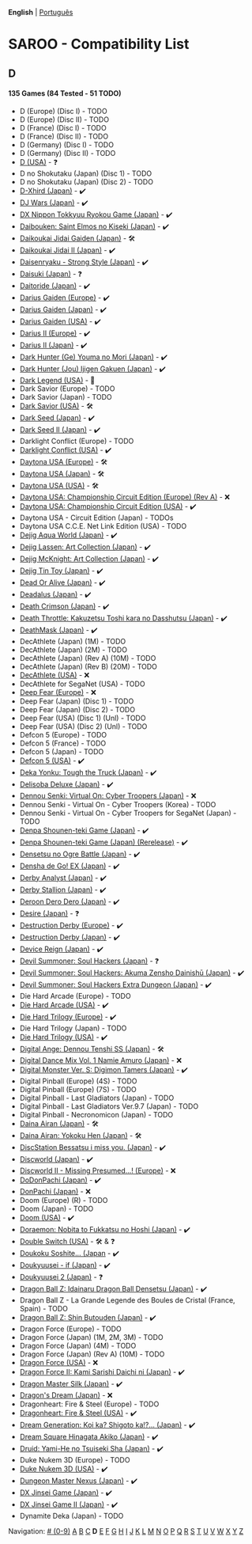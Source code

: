 **English** | [Português](../pt-br/D.md)

# SAROO - Compatibility List

## D

#### 135 Games (84 Tested - 51 TODO)

- D (Europe) (Disc I) - TODO
- D (Europe) (Disc II) - TODO
- D (France) (Disc I) - TODO
- D (France) (Disc II) - TODO
- D (Germany) (Disc I) - TODO
- D (Germany) (Disc II) - TODO
- [D (USA)](../../../Regions/Retails/USA/T-8106H/01/README.md) - :question:
- D no Shokutaku (Japan) (Disc 1) - TODO
- D no Shokutaku (Japan) (Disc 2) - TODO
- [D-Xhird (Japan)](../../../Regions/Retails/Japan/T-10307G/01/README.md) - :heavy_check_mark:
- [DJ Wars (Japan)](../../../Regions/Retails/Japan/T-18807G/01/README.md) - :heavy_check_mark:
- [DX Nippon Tokkyuu Ryokou Game (Japan)](../../../Regions/Retails/Japan/T-10306G/01/README.md) - :heavy_check_mark:
- [Daibouken: Saint Elmos no Kiseki (Japan)](../../../Regions/Retails/Japan/T-23101G/01/README.md) - :heavy_check_mark:
- [Daikoukai Jidai Gaiden (Japan)](../../../Regions/Retails/Japan/T-7657G/01/README.md) - :hammer_and_wrench:
- [Daikoukai Jidai II (Japan)](../../../Regions/Retails/Japan/T-7628G/01/README.md) - :heavy_check_mark:
- [Daisenryaku - Strong Style (Japan)](../../../Regions/Retails/Japan/T-21202G/01/README.md) - :heavy_check_mark:
- [Daisuki (Japan)](../../../Regions/Retails/Japan/T-18510G/01/README.md) - :question:
- [Daitoride (Japan)](../../../Regions/Retails/Japan/T-29201G/01/README.md) - :heavy_check_mark:
- [Darius Gaiden (Europe)](../../../Regions/Retails/Europe/T-8123H-50/01/README.md) - :heavy_check_mark:
- [Darius Gaiden (Japan)](../../../Regions/Retails/Japan/T-1102G/01/README.md) - :heavy_check_mark:
- [Darius Gaiden (USA)](../../../Regions/Retails/USA/T-8123H/01/README.md) - :heavy_check_mark:
- [Darius II (Europe)](../../../Regions/Retails/Europe/MK-81085/01/README.md) - :heavy_check_mark:
- [Darius II (Japan)](../../../Regions/Retails/Japan/T-1104G/01/README.md) - :heavy_check_mark:
- [Dark Hunter (Ge) Youma no Mori (Japan)](../../../Regions/Retails/Japan/T-7632G/01/README.md) - :heavy_check_mark:
- [Dark Hunter (Jou) Ijigen Gakuen (Japan)](../../../Regions/Retails/Japan/T-7631G/01/README.md) - :heavy_check_mark:
- [Dark Legend (USA)](../../../Regions/Retails/USA/T-1305H/README.md) - :100:
- Dark Savior (Europe) - TODO
- Dark Savior (Japan) - TODO
- [Dark Savior (USA)](../../../Regions/Retails/USA/MK-81304/01/README.md) - :hammer_and_wrench:
- [Dark Seed (Japan)](../../../Regions/Retails/Japan/T-18501G/01/README.md) - :heavy_check_mark:
- [Dark Seed II (Japan)](../../../Regions/Retails/Japan/T-36101G/01/README.md) - :heavy_check_mark:
- Darklight Conflict (Europe) - TODO
- [Darklight Conflict (USA)](../../../Regions/Retails/USA/T-5022H/01/README.md) - :heavy_check_mark:
- [Daytona USA (Europe)](../../../Regions/Retails/Europe/MK_8120050/01/README.md) - :hammer_and_wrench:
- [Daytona USA (Japan)](../../../Regions/Retails/Japan/GS-9013/01/README.md) - :hammer_and_wrench:
- [Daytona USA (USA)](../../../Regions/Retails/USA/MK-81200/01/README.md) - :hammer_and_wrench:
- [Daytona USA: Championship Circuit Edition (Europe) (Rev A)](../../../Regions/Retails/Europe/MK81213-50/01/README.md) - :x:
- [Daytona USA: Championship Circuit Edition (USA)](../../../Regions/Retails/USA/MK-81213/01/README.md) - :heavy_check_mark:
- Daytona USA - Circuit Edition (Japan) - TODOs
- Daytona USA C.C.E. Net Link Edition (USA) - TODO
- [Dejig Aqua World (Japan)](../../../Regions/Retails/Japan/T-30303G/01/README.md) - :heavy_check_mark:
- [Dejig Lassen: Art Collection (Japan)](../../../Regions/Retails/Japan/T-30304G/01/README.md) - :heavy_check_mark:
- [Dejig McKnight: Art Collection (Japan)](../../../Regions/Retails/Japan/T-30305G/01/README.md) - :heavy_check_mark:
- [Dejig Tin Toy (Japan)](../../../Regions/Retails/Japan/T-30302G/01/README.md) - :heavy_check_mark:
- [Dead Or Alive (Japan)](../../../Regions/Retails/Japan/T-3603G/01/README.md) - :heavy_check_mark:
- [Deadalus (Japan)](../../../Regions/Retails/Japan/SG-9008/01/README.md) - :heavy_check_mark:
- [Death Crimson (Japan)](../../../Regions/Retails/Japan/T-23202G/01/README.md) - :heavy_check_mark:
- [Death Throttle: Kakuzetsu Toshi kara no Dasshutsu (Japan)](../../../Regions/Retails/Japan/T-26403G/01/README.md) - :heavy_check_mark:
- [DeathMask (Japan)](../../../Regions/Retails/Japan/T-22701G/01/README.md) - :heavy_check_mark:
- DecAthlete (Japan) (1M) - TODO
- DecAthlete (Japan) (2M) - TODO
- DecAthlete (Japan) (Rev A) (10M) - TODO
- DecAthlete (Japan) (Rev B) (20M) - TODO
- [DecAthlete (USA)](../../../Regions/Retails/USA/MK-81115/01/README.md) - :x:
- DecAthlete for SegaNet (USA) - TODO
- [Deep Fear (Europe)](../../../Regions/Retails/Europe/MK-81804/01/README.md) - :x:
- Deep Fear (Japan) (Disc 1) - TODO
- Deep Fear (Japan) (Disc 2) - TODO
- Deep Fear (USA) (Disc 1) (Unl) - TODO
- Deep Fear (USA) (Disc 2) (Unl) - TODO
- Defcon 5 (Europe) - TODO
- Defcon 5 (France) - TODO
- Defcon 5 (Japan) - TODO
- [Defcon 5 (USA)](../../../Regions/Retails/USA/T-1301G/01/README.md) - :heavy_check_mark:
- [Deka Yonku: Tough the Truck (Japan)](../../../Regions/Retails/Japan/T-4313G/01/README.md) - :heavy_check_mark:
- [Delisoba Deluxe (Japan)](../../../Regions/Retails/Japan/6106803/01/README.md) - :heavy_check_mark:
- [Dennou Senki: Virtual On: Cyber Troopers (Japan)](../../../Regions/Retails/Japan/GS-9099/01/README.md) - :x:
- Dennou Senki - Virtual On - Cyber Troopers (Korea) - TODO
- Dennou Senki - Virtual On - Cyber Troopers for SegaNet (Japan) - TODO
- [Denpa Shounen-teki Game (Japan)](../../../Regions/Retails/Japan/T-14316G/01/README.md) - :heavy_check_mark:
- [Denpa Shounen-teki Game (Japan) (Rerelease)](../../../Regions/Retails/Japan/T-14318G/01/README.md) - :heavy_check_mark:
- [Densetsu no Ogre Battle (Japan)](../../../Regions/Retails/Japan/T-5305G/01/README.md) - :heavy_check_mark:
- [Densha de Go! EX (Japan)](../../../Regions/Retails/Japan/T-10317G/01/README.md) - :heavy_check_mark:
- [Derby Analyst (Japan)](../../../Regions/Retails/Japan/T-20505G/01/README.md) - :heavy_check_mark:
- [Derby Stallion (Japan)](../../../Regions/Retails/Japan/T-2113G/01/README.md) - :heavy_check_mark:
- [Deroon Dero Dero (Japan)](../../../Regions/Retails/Japan/T-3601G/01/README.md) - :heavy_check_mark:
- [Desire (Japan)](../../../Regions/Retails/Japan/T-15031G/01/README.md) - :question:
- [Destruction Derby (Europe)](../../../Regions/Retails/Europe/T-11303H/01/README.md) - :heavy_check_mark:
- [Destruction Derby (Japan)](../../../Regions/Retails/Japan/T-18604G/01/README.md) - :heavy_check_mark:
- [Device Reign (Japan)](../../../Regions/Retails/Japan/T-27810G/01/README.md) - :heavy_check_mark:
- [Devil Summoner: Soul Hackers (Japan)](../../../Regions/Retails/Japan/T-14420G/01/README.md) - :question:
- [Devil Summoner: Soul Hackers: Akuma Zensho Dainishū (Japan)](../../../Regions/Retails/Japan/T-14421G/01/README.md) - :heavy_check_mark:
- [Devil Summoner: Soul Hackers Extra Dungeon (Japan)](../../../Regions/Retails/Japan/6106804/01/README.md) - :heavy_check_mark:
- Die Hard Arcade (Europe) - TODO
- [Die Hard Arcade (USA)](../../../Regions/Retails/USA/MK-81057/01/README.md) - :heavy_check_mark:
- [Die Hard Trilogy (Europe)](../../../Regions/Retails/Europe/T-16103H/01/README.md) - :heavy_check_mark:
- Die Hard Trilogy (Japan) - TODO
- [Die Hard Trilogy (USA)](../../../Regions/Retails/USA/T-16103H/01/README.md) - :heavy_check_mark:
- [Digital Ange: Dennou Tenshi SS (Japan)](../../../Regions/Retails/Japan/T-33003G/01/README.md) - :hammer_and_wrench:
- [Digital Dance Mix Vol. 1 Namie Amuro (Japan)](../../../Regions/Retails/Japan/GS-9133/01/README.md) - :x:
- [Digital Monster Ver. S: Digimon Tamers (Japan)](../../../Regions/Retails/Japan/T-13331G/01/README.md) - :heavy_check_mark:
- Digital Pinball (Europe) (4S) - TODO
- Digital Pinball (Europe) (7S) - TODO
- Digital Pinball - Last Gladiators (Japan) - TODO
- Digital Pinball - Last Gladiators Ver.9.7 (Japan) - TODO
- Digital Pinball - Necronomicon (Japan) - TODO
- [Daina Airan (Japan)](../../../Regions/Retails/Japan/T-4503G/01/README.md) - :hammer_and_wrench:
- [Daina Airan: Yokoku Hen (Japan)](../../../Regions/Retails/Japan/T-4505G/01/README.md) - :hammer_and_wrench:
- [DiscStation Bessatsu i miss you. (Japan)](../../../Regions/Retails/Japan/6106732/01/README.md) - :heavy_check_mark:
- [Discworld (Japan)](../../../Regions/Retails/Japan/T-20502G/01/README.md) - :heavy_check_mark:
- [Discworld II - Missing Presumed...! (Europe)](../../../Regions/Retails/Europe/MK-81093/01/README.md) - :x:
- [DoDonPachi (Japan)](../../../Regions/Retails/Japan/T-14419G/01/README.md) - :heavy_check_mark:
- [DonPachi (Japan)](../../../Regions/Retails/Japan/T-14405G/01/README.md) - :x:
- Doom (Europe) (R) - TODO
- Doom (Japan) - TODO
- [Doom (USA)](../../../Regions/Retails/USA/T-25405H/01/README.md) - :heavy_check_mark:
- [Doraemon: Nobita to Fukkatsu no Hoshi (Japan)](../../../Regions/Retails/Japan/T-19801G/01/README.md) - :heavy_check_mark:
- [Double Switch (USA)](../../../Regions/Retails/USA/T-16207H/01/README.md) - :hammer_and_wrench: & :question:
- [Doukoku Soshite... (Japan](../../../Regions/Retails/Japan/T-1315G/01/README.md) - :heavy_check_mark:
- [Doukyuusei - if (Japan)](../../../Regions/Retails/Japan/T-20102G/01/README.md) - :heavy_check_mark:
- [Doukyuusei 2 (Japan)](../../../Regions/Retails/Japan/T-20104G/01/README.md) - :question:
- [Dragon Ball Z: Idainaru Dragon Ball Densetsu (Japan)](../../../Regions/Retails/Japan/T-13305G/01/README.md) - :heavy_check_mark:
- Dragon Ball Z - La Grande Legende des Boules de Cristal (France, Spain) - TODO
- [Dragon Ball Z: Shin Butouden (Japan)](../../../Regions/Retails/Japan/T-13302G/01/README.md) - :heavy_check_mark:
- Dragon Force (Europe) - TODO
- Dragon Force (Japan) (1M, 2M, 3M) - TODO
- Dragon Force (Japan) (4M) - TODO
- Dragon Force (Japan) (Rev A) (10M) - TODO
- [Dragon Force (USA)](../../../Regions/Retails/USA/T-12703H/01/README.md) - :x:
- [Dragon Force II: Kami Sarishi Daichi ni (Japan)](../../../Regions/Retails/Japan/GS-9184/01/README.md) - :heavy_check_mark:
- [Dragon Master Silk (Japan)](../../../Regions/Retails/Japan/T-19503G/01/README.md) - :heavy_check_mark:
- [Dragon's Dream (Japan)](../../../Regions/Retails/Japan/GS-7114/01/README.md) - :x:
- Dragonheart: Fire & Steel (Europe) - TODO
- [Dragonheart: Fire & Steel (USA)](../../../Regions/Retails/USA/T-8117H/01/README.md) - :heavy_check_mark:
- [Dream Generation: Koi ka? Shigoto ka!?... (Japan)](../../../Regions/Retails/Japan/T-2511G/01/README.md) - :heavy_check_mark:
- [Dream Square Hinagata Akiko (Japan)](../../../Regions/Retails/Japan/T-3002G/01/README.md) - :heavy_check_mark:
- [Druid: Yami-He no Tsuiseki Sha (Japan)](../../../Regions/Retails/Japan/T-7670G/01/README.md) - :heavy_check_mark:
- Duke Nukem 3D (Europe) - TODO
- [Duke Nukem 3D (USA)](../../../Regions/Retails/USA/MK-81071/01/README.md) - :heavy_check_mark:
- [Dungeon Master Nexus (Japan)](../../../Regions/Retails/Japan/T-9111G/01/README.md) - :heavy_check_mark:
- [DX Jinsei Game (Japan)](../../../Regions/Retails/Japan/T-10302G/01/README.md) - :heavy_check_mark:
- [DX Jinsei Game II (Japan)](../../../Regions/Retails/Japan/T-10310G/01/README.md) - :heavy_check_mark:
- Dynamite Deka (Japan) - TODO

Navigation:
[# (0-9)](./09.md) [A](./A.md) [B](./B.md) [C](./C.md) **D** [E](./E.md) [F](./F.md) [G](./G.md) [H](./H.md) [I](./I.md) [J](./J.md) [K](./K.md) [L](./L.md) [M](./M.md) [N](./N.md) [O](./O.md) [P](./P.md) [Q](./Q.md) [R](./R.md) [S](./S.md) [T](./T.md) [U](./U.md) [V](./V.md) [W](./W.md) [X](./X.md) [Y](./Y.md) [Z](./Z.md)
